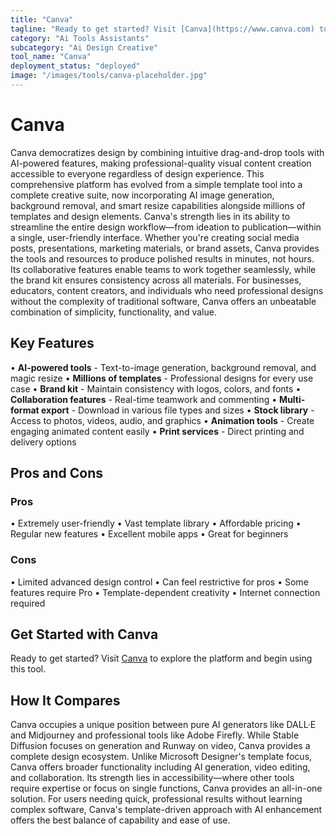 ```yaml
---
title: "Canva"
tagline: "Ready to get started? Visit [Canva](https://www.canva.com) to explore the platform and begin using this tool...."
category: "Ai Tools Assistants"
subcategory: "Ai Design Creative"
tool_name: "Canva"
deployment_status: "deployed"
image: "/images/tools/canva-placeholder.jpg"
---
```


# Canva

Canva democratizes design by combining intuitive drag-and-drop tools with AI-powered features, making professional-quality visual content creation accessible to everyone regardless of design experience. This comprehensive platform has evolved from a simple template tool into a complete creative suite, now incorporating AI image generation, background removal, and smart resize capabilities alongside millions of templates and design elements. Canva's strength lies in its ability to streamline the entire design workflow—from ideation to publication—within a single, user-friendly interface. Whether you're creating social media posts, presentations, marketing materials, or brand assets, Canva provides the tools and resources to produce polished results in minutes, not hours. Its collaborative features enable teams to work together seamlessly, while the brand kit ensures consistency across all materials. For businesses, educators, content creators, and individuals who need professional designs without the complexity of traditional software, Canva offers an unbeatable combination of simplicity, functionality, and value.

## Key Features

• **AI-powered tools** - Text-to-image generation, background removal, and magic resize
• **Millions of templates** - Professional designs for every use case
• **Brand kit** - Maintain consistency with logos, colors, and fonts
• **Collaboration features** - Real-time teamwork and commenting
• **Multi-format export** - Download in various file types and sizes
• **Stock library** - Access to photos, videos, audio, and graphics
• **Animation tools** - Create engaging animated content easily
• **Print services** - Direct printing and delivery options

## Pros and Cons

### Pros
• Extremely user-friendly
• Vast template library
• Affordable pricing
• Regular new features
• Excellent mobile apps
• Great for beginners

### Cons
• Limited advanced design control
• Can feel restrictive for pros
• Some features require Pro
• Template-dependent creativity
• Internet connection required

## Get Started with Canva

Ready to get started? Visit [Canva](https://www.canva.com) to explore the platform and begin using this tool.

## How It Compares

Canva occupies a unique position between pure AI generators like DALL·E and Midjourney and professional tools like Adobe Firefly. While Stable Diffusion focuses on generation and Runway on video, Canva provides a complete design ecosystem. Unlike Microsoft Designer's template focus, Canva offers broader functionality including AI generation, video editing, and collaboration. Its strength lies in accessibility—where other tools require expertise or focus on single functions, Canva provides an all-in-one solution. For users needing quick, professional results without learning complex software, Canva's template-driven approach with AI enhancement offers the best balance of capability and ease of use.